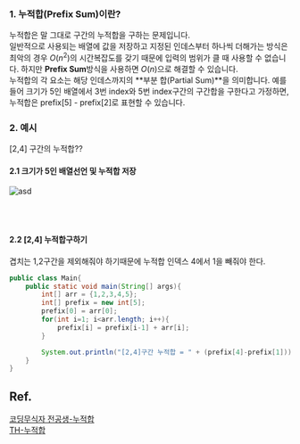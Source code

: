 ### 1. 누적합(Prefix Sum)이란?
누적합은 말 그대로 구간의 누적합을 구하는 문제입니다.\
일반적으로 사용되는 배열에 값을 저장하고 지정된 인데스부터 하나씩 더해가는 방식은 최악의 경우 $O(n^2)$의 시간복잡도를 갖기 때문에 입력의 범위가 클 때 사용할 수 없습니다. 하지만 **Prefix Sum**방식을 사용하면 $O(n)$으로 해결할 수 있습니다.\
누적합의 각 요소는 해당 인데스까지의 **부분 합(Partial Sum)**을 의미합니다. 예를 들어 크기가 5인 배열에서 3번 index와 5번 index구간의 구간합을 구한다고 가정하면, 누적합은 prefix[5] - prefix[2]로 표현할 수 있습니다.

### 2. 예시
[2,4] 구간의 누적합??

#### 2.1 크기가 5인 배열선언 및 누적합 저장
![asd](https://blog.kakaocdn.net/dn/pikBu/btq3cyNHvGc/0ZjVU7HgkgBGtkvNaa0YyK/img.png)

<br/><br/>

#### 2.2 [2,4] 누적합구하기
겹치는 1,2구간을 제외해줘야 하기때문에 누적합 인덱스 4에서 1을 빼줘야 한다.

```java
public class Main{
    public static void main(String[] args){
        int[] arr = {1,2,3,4,5};
        int[] prefix = new int[5];
        prefix[0] = arr[0];
        for(int i=1; i<arr.length; i++){
            prefix[i] = prefix[i-1] + arr[i];
        }

        System.out.println("[2,4]구간 누적합 = " + (prefix[4]-prefix[1]));
    }
}

```
## Ref.
[코딩무식자 전공생-누적합](https://jow1025.tistory.com/47)\
[TH-누적합](https://sskl660.tistory.com/77)
